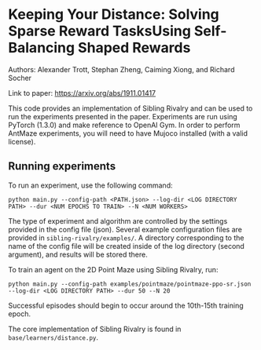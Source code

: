 # Keeping Your Distance: Solving Sparse Reward TasksUsing Self-Balancing Shaped Rewards
Authors: Alexander Trott, Stephan Zheng, Caiming Xiong, and Richard Socher

Link to paper: https://arxiv.org/abs/1911.01417

This code provides an implementation of Sibling Rivalry and can be used to run the experiments presented in the paper.
Experiments are run using PyTorch (1.3.0) and make reference to OpenAI Gym.
In order to perform AntMaze experiments, you will need to have Mujoco installed (with a valid license).

## Running experiments
To run an experiment, use the following command:
```
python main.py --config-path <PATH.json> --log-dir <LOG DIRECTORY PATH> --dur <NUM EPOCHS TO TRAIN> --N <NUM WORKERS>
```
The type of experiment and algorithm are controlled by the settings provided in the config file (json).
Several example configuration files are provided in `sibling-rivalry/examples/`.
A directory corresponding to the name of the config file will be created inside of the log directory (second argument), and results will be stored there.

To train an agent on the 2D Point Maze using Sibling Rivalry, run:
```
python main.py --config-path examples/pointmaze/pointmaze-ppo-sr.json --log-dir <LOG DIRECTORY PATH> --dur 50 --N 20
```
Successful episodes should begin to occur around the 10th-15th training epoch.

The core implementation of Sibling Rivalry is found in `base/learners/distance.py`.
